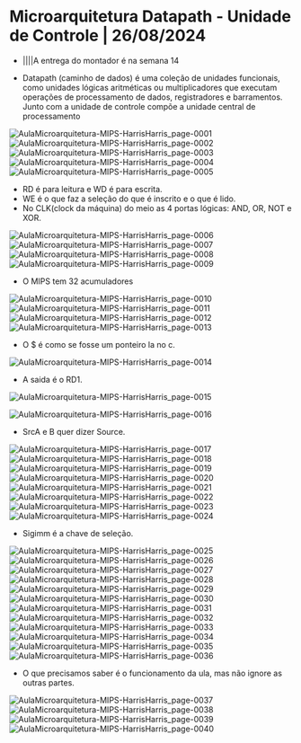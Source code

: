 # Microarquitetura Datapath - Unidade de Controle | 26/08/2024

- ||||A entrega do montador é na semana 14

- Datapath (caminho de dados) é uma coleção de unidades funcionais, como unidades lógicas aritméticas ou multiplicadores que executam operações de processamento de dados, registradores e barramentos. Junto com a unidade de controle compõe a unidade central de processamento

![AulaMicroarquitetura-MIPS-HarrisHarris_page-0001](https://github.com/user-attachments/assets/7a260468-c54f-467a-9d63-db7895c5bcf1)
![AulaMicroarquitetura-MIPS-HarrisHarris_page-0002](https://github.com/user-attachments/assets/07cb7fed-0033-4f4f-9e8f-56331d44130a)
![AulaMicroarquitetura-MIPS-HarrisHarris_page-0003](https://github.com/user-attachments/assets/094a7c6a-1254-4e81-8ebf-cf8127ff3e02)
![AulaMicroarquitetura-MIPS-HarrisHarris_page-0004](https://github.com/user-attachments/assets/7757fef6-77ac-4bd8-a1a4-2f01e8486f17)
![AulaMicroarquitetura-MIPS-HarrisHarris_page-0005](https://github.com/user-attachments/assets/54106f4d-a2ed-4d5e-9ba4-4f4cb51afdc5)

- RD é para leitura e WD é para escrita.
- WE é o que faz a seleção do que é inscrito e o que é lido.
- No CLK(clock da máquina) do meio as 4 portas lógicas: AND, OR, NOT e XOR.

![AulaMicroarquitetura-MIPS-HarrisHarris_page-0006](https://github.com/user-attachments/assets/ac42a098-c491-444a-875d-edff55ba0b03)
![AulaMicroarquitetura-MIPS-HarrisHarris_page-0007](https://github.com/user-attachments/assets/ae777006-8af5-4104-979a-c9fa2e379afd)
![AulaMicroarquitetura-MIPS-HarrisHarris_page-0008](https://github.com/user-attachments/assets/e832ea4d-c83c-4cea-99a4-87fe96bf4148)
![AulaMicroarquitetura-MIPS-HarrisHarris_page-0009](https://github.com/user-attachments/assets/149aa031-5a61-4599-863b-33c07c4cbf58)

- O MIPS tem 32 acumuladores

![AulaMicroarquitetura-MIPS-HarrisHarris_page-0010](https://github.com/user-attachments/assets/749c1a9d-8ace-46be-ace5-61380d842346)
![AulaMicroarquitetura-MIPS-HarrisHarris_page-0011](https://github.com/user-attachments/assets/4ec4aa58-3925-4bcc-8162-c733be2845a9)
![AulaMicroarquitetura-MIPS-HarrisHarris_page-0012](https://github.com/user-attachments/assets/8ca7c5b3-68c2-40ca-8b82-818d71454e4c)
![AulaMicroarquitetura-MIPS-HarrisHarris_page-0013](https://github.com/user-attachments/assets/36e7bae4-ae4f-4d29-8d71-271f33871adf)

- O $ é como se fosse um ponteiro la no c.

![AulaMicroarquitetura-MIPS-HarrisHarris_page-0014](https://github.com/user-attachments/assets/a968a994-518e-40b7-bb54-a116699db95a)

- A saida é o RD1.

![AulaMicroarquitetura-MIPS-HarrisHarris_page-0015](https://github.com/user-attachments/assets/1d968e98-bb1a-455e-aa77-c041599823e0)



![AulaMicroarquitetura-MIPS-HarrisHarris_page-0016](https://github.com/user-attachments/assets/db6cfff4-4a3b-4b0d-8074-1baa0f400b07)

- SrcA e B quer dizer Source.

![AulaMicroarquitetura-MIPS-HarrisHarris_page-0017](https://github.com/user-attachments/assets/2c1a93c0-8479-4ed3-a4e1-c55e32989330)
![AulaMicroarquitetura-MIPS-HarrisHarris_page-0018](https://github.com/user-attachments/assets/f51f25e2-1e92-4ddc-ab65-05457d34385d)
![AulaMicroarquitetura-MIPS-HarrisHarris_page-0019](https://github.com/user-attachments/assets/0dd2d9a8-2b0f-4c14-829b-8969a9efb0bf)
![AulaMicroarquitetura-MIPS-HarrisHarris_page-0020](https://github.com/user-attachments/assets/720ebb50-5935-4a22-b6a4-c2050a1a510b)
![AulaMicroarquitetura-MIPS-HarrisHarris_page-0021](https://github.com/user-attachments/assets/eec31968-6953-43af-bb5a-c54ebf6d16ba)
![AulaMicroarquitetura-MIPS-HarrisHarris_page-0022](https://github.com/user-attachments/assets/c241129e-f3cb-4a44-aedd-d056a3bd2b61)
![AulaMicroarquitetura-MIPS-HarrisHarris_page-0023](https://github.com/user-attachments/assets/ec612090-08fc-4cf2-bd29-6db227d1b092)
![AulaMicroarquitetura-MIPS-HarrisHarris_page-0024](https://github.com/user-attachments/assets/60c5b65f-4396-4d8b-acb7-276985e999a8)

- Sigimm é a chave de seleção.

![AulaMicroarquitetura-MIPS-HarrisHarris_page-0025](https://github.com/user-attachments/assets/13e72e3f-decf-46e2-a40d-c3bb8c8591c7)
![AulaMicroarquitetura-MIPS-HarrisHarris_page-0026](https://github.com/user-attachments/assets/14a7f71d-d293-41fb-b62f-56306aca0c18)
![AulaMicroarquitetura-MIPS-HarrisHarris_page-0027](https://github.com/user-attachments/assets/9cfe11e7-e60f-4cbc-af9c-bb1c82c62be8)
![AulaMicroarquitetura-MIPS-HarrisHarris_page-0028](https://github.com/user-attachments/assets/d9aa7309-0d7a-40d1-87ed-60ac0d097a9d)
![AulaMicroarquitetura-MIPS-HarrisHarris_page-0029](https://github.com/user-attachments/assets/24d09412-4167-4709-b042-a4e94d2ca0da)
![AulaMicroarquitetura-MIPS-HarrisHarris_page-0030](https://github.com/user-attachments/assets/2779f09a-82a3-408b-9097-24dde2d24ee8)
![AulaMicroarquitetura-MIPS-HarrisHarris_page-0031](https://github.com/user-attachments/assets/7d8a2649-a62e-4bce-9f33-51b9bd9fa231)
![AulaMicroarquitetura-MIPS-HarrisHarris_page-0032](https://github.com/user-attachments/assets/52be1a82-1b59-4661-8031-060dd4550a13)
![AulaMicroarquitetura-MIPS-HarrisHarris_page-0033](https://github.com/user-attachments/assets/31326197-4553-4175-8fb0-b00d5f3f3634)
![AulaMicroarquitetura-MIPS-HarrisHarris_page-0034](https://github.com/user-attachments/assets/c42c30fc-6e1b-477b-87f6-69403577a5cb)
![AulaMicroarquitetura-MIPS-HarrisHarris_page-0035](https://github.com/user-attachments/assets/872fe506-3ebb-4fe5-8107-5848b0df50fd)
![AulaMicroarquitetura-MIPS-HarrisHarris_page-0036](https://github.com/user-attachments/assets/1f0af181-98d8-4142-b762-ee7d6cbd8a60)

- O que precisamos saber é o funcionamento da ula, mas não ignore as outras partes.

![AulaMicroarquitetura-MIPS-HarrisHarris_page-0037](https://github.com/user-attachments/assets/fd0fc206-d2da-4f91-b03e-0fcc819bd328)
![AulaMicroarquitetura-MIPS-HarrisHarris_page-0038](https://github.com/user-attachments/assets/4e554222-c690-4419-aa2f-1d02da3f8328)
![AulaMicroarquitetura-MIPS-HarrisHarris_page-0039](https://github.com/user-attachments/assets/e36ea8f7-7592-488e-a4fb-621069358bec)
![AulaMicroarquitetura-MIPS-HarrisHarris_page-0040](https://github.com/user-attachments/assets/d9c7906d-52a3-4f0e-82ea-64435c5fa8fa)

